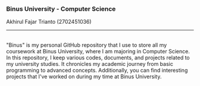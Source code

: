 <h3>Binus University - Computer Science</h3>
<p>Akhirul Fajar Trianto (2702451036)</p>
<hr>
<br>
"Binus" is my personal GitHub repository that I use to store all my coursework at Binus University, where I am majoring in Computer Science. In this repository, I keep various codes, documents, and projects related to my university studies. It chronicles my academic journey from basic programming to advanced concepts. Additionally, you can find interesting projects that I've worked on during my time at Binus University.


